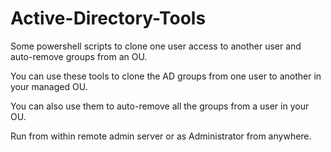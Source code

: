 # Active-Directory-Tools
Some powershell scripts to clone one user access to another user and auto-remove groups from an OU.

You can use these tools to clone the AD groups from one user to another in your managed OU.

You can also use them to auto-remove all the groups from a user in your OU.

Run from within remote admin server or as Administrator from anywhere. 
